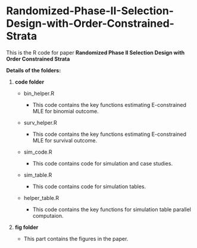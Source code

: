 # Randomized-Phase-II-Selection-Design-with-Order-Constrained-Strata
This is the R code for paper **Randomized Phase II Selection Design with Order Constrained Strata**


**Details of the folders:**

1. **code folder** 
    * bin_helper.R
        + This code contains the key functions estimating E-constrained MLE for binomial outcome.

    * surv_helper.R
        + This code contains the key functions estimating E-constrained MLE for survival outcome.
        
    * sim_code.R
        + This code contains code for simulation and case studies.
        
    * sim_table.R
        + This code contains code for simulation tables.
    
    * helper_table.R
        + This code contains the key functions for simulation table parallel computaion.
  
2. **fig folder**
    * This part contains the figures in the paper.
    


